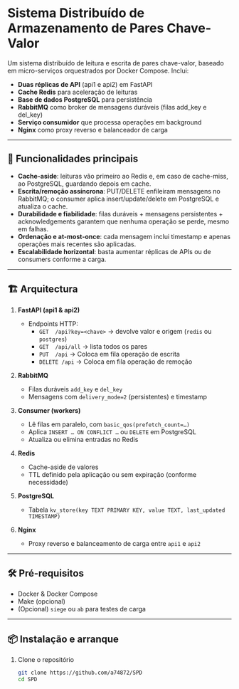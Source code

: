 # Sistema Distribuído de Armazenamento de Pares Chave-Valor

Um sistema distribuído de leitura e escrita de pares chave-valor, baseado em micro-serviços orquestrados por Docker Compose. Inclui:

- **Duas réplicas de API** (api1 e api2) em FastAPI  
- **Cache Redis** para aceleração de leituras  
- **Base de dados PostgreSQL** para persistência  
- **RabbitMQ** como broker de mensagens duráveis (filas add_key e del_key)  
- **Serviço consumidor** que processa operações em background  
- **Nginx** como proxy reverso e balanceador de carga  

---

## 🚀 Funcionalidades principais

- **Cache-aside**: leituras vão primeiro ao Redis e, em caso de cache-miss, ao PostgreSQL, guardando depois em cache.  
- **Escrita/remoção assíncrona**: PUT/DELETE enfileiram mensagens no RabbitMQ; o consumer aplica insert/update/delete em PostgreSQL e atualiza o cache.  
- **Durabilidade e fiabilidade**: filas duráveis + mensagens persistentes + acknowledgements garantem que nenhuma operação se perde, mesmo em falhas.  
- **Ordenação e at-most-once**: cada mensagem inclui timestamp e apenas operações mais recentes são aplicadas.  
- **Escalabilidade horizontal**: basta aumentar réplicas de APIs ou de consumers conforme a carga.  

---

## 🏗️ Arquitectura

1. **FastAPI (api1 & api2)**  
   - Endpoints HTTP:  
     - `GET  /api?key=<chave>` → devolve valor e origem (`redis` ou `postgres`)  
     - `GET  /api/all`           → lista todos os pares  
     - `PUT  /api`               → Coloca em fila operação de escrita  
     - `DELETE /api`             → Coloca em fila operação de remoção  

2. **RabbitMQ**  
   - Filas duráveis `add_key` e `del_key`  
   - Mensagens com `delivery_mode=2` (persistentes) e timestamp  

3. **Consumer (workers)**  
   - Lê filas em paralelo, com `basic_qos(prefetch_count=…)`  
   - Aplica `INSERT … ON CONFLICT …` ou `DELETE` em PostgreSQL  
   - Atualiza ou elimina entradas no Redis  

4. **Redis**  
   - Cache-aside de valores  
   - TTL definido pela aplicação ou sem expiração (conforme necessidade)  

5. **PostgreSQL**  
   - Tabela `kv_store(key TEXT PRIMARY KEY, value TEXT, last_updated TIMESTAMP)`  

6. **Nginx**  
   - Proxy reverso e balanceamento de carga entre `api1` e `api2`  

---

## 🛠️ Pré-requisitos

- Docker & Docker Compose  
- Make (opcional)  
- (Opcional) `siege` ou `ab` para testes de carga  

---

## 📦 Instalação e arranque

1. Clone o repositório  
   ```bash
   git clone https://github.com/a74872/SPD
   cd SPD

